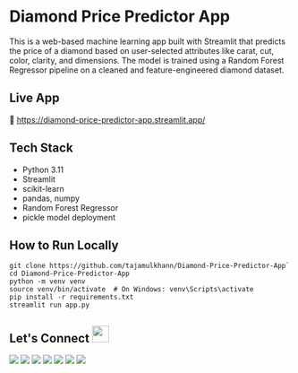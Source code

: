 # Diamond Price Predictor App
This is a web-based machine learning app built with Streamlit that predicts the price of a diamond based on user-selected attributes like carat, cut, color, clarity, and dimensions. The model is trained using a Random Forest Regressor pipeline on a cleaned and feature-engineered diamond dataset.

## Live App
🔗 https://diamond-price-predictor-app.streamlit.app/

## Tech Stack
- Python 3.11
- Streamlit
- scikit-learn
- pandas, numpy
- Random Forest Regressor
- pickle model deployment

## How to Run Locally
```
git clone https://github.com/tajamulkhann/Diamond-Price-Predictor-App`
cd Diamond-Price-Predictor-App
python -m venv venv
source venv/bin/activate  # On Windows: venv\Scripts\activate
pip install -r requirements.txt
streamlit run app.py
```

## Let's Connect <img src="https://github.com/JayantGoel001/JayantGoel001/blob/master/GIF/Handshake.gif" height="30px" style="max-width:100%;">
  <a href="https://www.linkedin.com/in/tajamulkhann/"><img src="https://img.shields.io/badge/linkedin-%230077B5.svg?style=for-the-badge&logo=linkedin&logoColor=white"></a>
  <a href="https://https://www.instagram.com/tajamulkhannn/" target="_blank"><img src="https://img.shields.io/badge/Instagram-%23E4405F.svg?style=for-the-badge&logo=instagram&logoColor=white"></a>
  <a href="https://substack.com/@tajamulkhan"><img src="https://img.shields.io/badge/Substack-%23006f5c.svg?style=for-the-badge&logo=substack&logoColor=FF6719"></a>
  <a href="https://medium.com/@tajamulkhan"><img src="https://img.shields.io/badge/Medium-12100E?style=for-the-badge&logo=medium&logoColor=white"></a>
  <a href="https://www.kaggle.com/tajamulkhan"><img src="https://img.shields.io/badge/Kaggle-035a7d?style=for-the-badge&logo=kaggle&logoColor=white"></a>
  <a href="https://www.youtube.com"><img src="https://img.shields.io/badge/YouTube-%23FF0000.svg?style=for-the-badge&logo=YouTube&logoColor=white"></a>
  <a href="https://github.com/tajamulkhann"><img src="https://img.shields.io/badge/Github-12100E?style=for-the-badge&logo=github&logoColor=white"></a>
